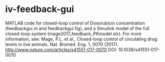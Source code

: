 # iv-feedback-gui
MATLAB code for closed-loop control of Doxorubicin concentration (feedbackgui.m and feedbackgui.fig), and a Simulink model of the full closed-loop system (mage2017_feedback_PKmodel.slx). For more information, see:
Mage, P.L. et al., Closed-loop control of circulating drug levels in live animals. Nat. Biomed. Eng. 1, 0070 (2017).
http://www.nature.com/articles/s41551-017-0070
DOI: 10.1038/s41551-017-0070
